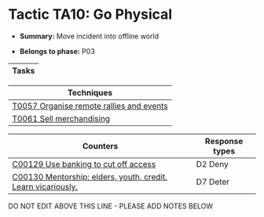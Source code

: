 # Tactic TA10: Go Physical

* **Summary:** Move incident into offline world

* **Belongs to phase:** P03



| Tasks |
| ----- |



| Techniques |
| ---------- |
| [T0057 Organise remote rallies and events](../techniques/T0057.md) |
| [T0061 Sell merchandising](../techniques/T0061.md) |



| Counters | Response types |
| -------- | -------------- |
| [C00129 Use banking to cut off access ](../counters/C00129.md) | D2 Deny |
| [C00130 Mentorship: elders, youth, credit. Learn vicariously.](../counters/C00130.md) | D7 Deter |


DO NOT EDIT ABOVE THIS LINE - PLEASE ADD NOTES BELOW
